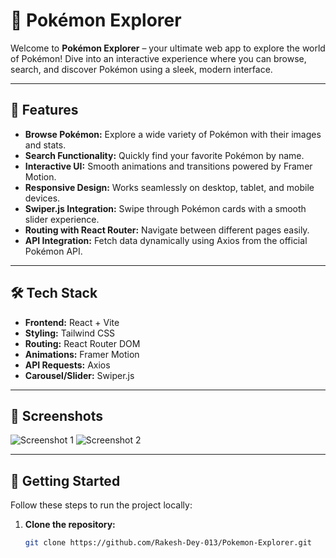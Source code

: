 # 🐾 Pokémon Explorer


Welcome to **Pokémon Explorer** – your ultimate web app to explore the world of Pokémon! Dive into an interactive experience where you can browse, search, and discover Pokémon using a sleek, modern interface.

---

## 🌟 Features

- **Browse Pokémon:** Explore a wide variety of Pokémon with their images and stats.
- **Search Functionality:** Quickly find your favorite Pokémon by name.
- **Interactive UI:** Smooth animations and transitions powered by Framer Motion.
- **Responsive Design:** Works seamlessly on desktop, tablet, and mobile devices.
- **Swiper.js Integration:** Swipe through Pokémon cards with a smooth slider experience.
- **Routing with React Router:** Navigate between different pages easily.
- **API Integration:** Fetch data dynamically using Axios from the official Pokémon API.

---

## 🛠️ Tech Stack

- **Frontend:** React + Vite
- **Styling:** Tailwind CSS
- **Routing:** React Router DOM
- **Animations:** Framer Motion
- **API Requests:** Axios
- **Carousel/Slider:** Swiper.js

---

## 📸 Screenshots

![Screenshot 1](https://your-image-url.com/screenshot1.png)
![Screenshot 2](https://your-image-url.com/screenshot2.png)

---

## 🚀 Getting Started

Follow these steps to run the project locally:

1. **Clone the repository:**
   ```bash
   git clone https://github.com/Rakesh-Dey-013/Pokemon-Explorer.git
